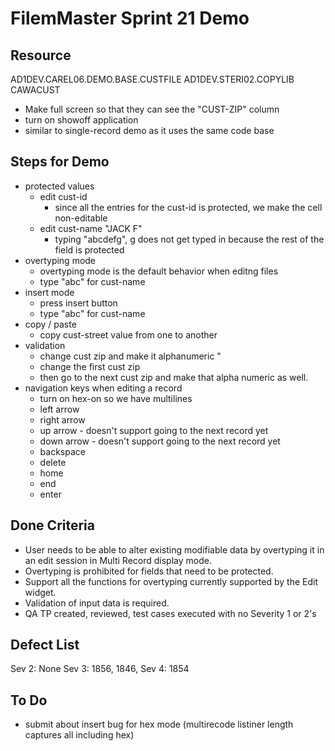 FilemMaster Sprint 21 Demo
==========================

Resource 
--------
AD1DEV.CAREL06.DEMO.BASE.CUSTFILE
AD1DEV.STERI02.COPYLIB
CAWACUST

* Make full screen so that they can see the "CUST-ZIP" column
* turn on showoff application
* similar to single-record demo as it uses the same code base

Steps for Demo
--------------
* protected values
	+ edit cust-id
	 	- since all the entries for the cust-id is protected, we make the cell non-editable
	+ edit cust-name "JACK F"
		- typing "abcdefg", g does not get typed in because the rest of the field is protected
* overtyping mode
	- overtyping mode is the default behavior when editng files
	- type "abc" for cust-name
* insert mode
	- press insert button
	- type "abc" for cust-name
* copy / paste
	- copy cust-street value from one to another
* validation
	- change cust zip and make it alphanumeric "
	- change the first cust zip
	- then go to the next cust zip and make that alpha numeric as well.
* navigation keys when editing a record
	- turn on hex-on so we have multilines
	- left arrow
	- right arrow
	- up arrow - doesn't support going to the next record yet
	- down arrow - doesn't support going to the next record yet
	- backspace 
	- delete
	- home 
	- end
	- enter
	
Done Criteria
-------------
- User needs to be able to alter existing modifiable data by overtyping it in an edit session in Multi Record display mode. 
- Overtyping is prohibited for fields that need to be protected. 
- Support all the functions for overtyping currently supported by the Edit widget. 
- Validation of input data is required. 
- QA TP created, reviewed, test cases executed with no Severity 1 or 2's 

Defect List
-----------
Sev 2: None
Sev 3: 1856, 1846, 
Sev 4: 1854

To Do
-----
* submit about insert bug for hex mode (multirecode listiner length captures all including hex)

